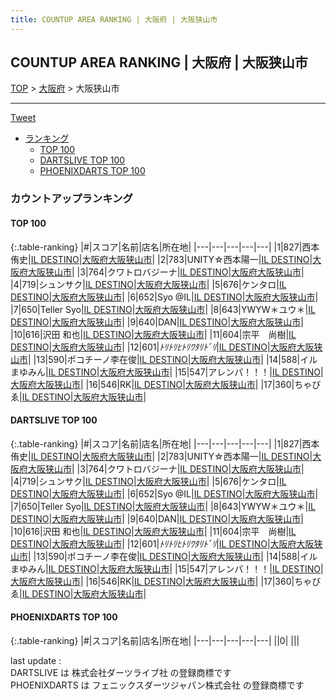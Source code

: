 ```yaml
---
title: COUNTUP AREA RANKING | 大阪府 | 大阪狭山市
---
```

## COUNTUP AREA RANKING | 大阪府 | 大阪狭山市

[TOP](/darts/rank/) > [大阪府](/darts/rank/大阪府/) > 大阪狭山市

___

<a href="https://twitter.com/share?ref_src=twsrc%5Etfw" data-text="COUNTUP AREA RANKING | 大阪府大阪狭山市" class="twitter-share-button" data-hashtags="DARTSLIVE,PHOENIXDARTS,darts,ダーツ" data-show-count="false">Tweet</a>

* [ランキング](#カウントアップランキング)
    * [TOP 100](#top-100)
    * [DARTSLIVE TOP 100](#dartslive-top-100)
    * [PHOENIXDARTS TOP 100](#phoenixdarts-top-100)

### カウントアップランキング

#### TOP 100



{:.table-ranking}
|#|スコア|名前|店名|所在地|
|---|---|---|---|---|
|1|827|<span class="rank-name-dl">西本　侑史</span>|<a href="https://search.dartslive.com/jp/shop/71bbcc684cadb9e00d9b047a20a7ba1e">IL DESTINO</a>|<a href="/darts/rank/大阪府/大阪狭山市">大阪府大阪狭山市</a>|
|2|783|<span class="rank-name-dl">UNITY☆西本陽一</span>|<a href="https://search.dartslive.com/jp/shop/71bbcc684cadb9e00d9b047a20a7ba1e">IL DESTINO</a>|<a href="/darts/rank/大阪府/大阪狭山市">大阪府大阪狭山市</a>|
|3|764|<span class="rank-name-dl">クワトロバジーナ</span>|<a href="https://search.dartslive.com/jp/shop/71bbcc684cadb9e00d9b047a20a7ba1e">IL DESTINO</a>|<a href="/darts/rank/大阪府/大阪狭山市">大阪府大阪狭山市</a>|
|4|719|<span class="rank-name-dl">シュンサク</span>|<a href="https://search.dartslive.com/jp/shop/71bbcc684cadb9e00d9b047a20a7ba1e">IL DESTINO</a>|<a href="/darts/rank/大阪府/大阪狭山市">大阪府大阪狭山市</a>|
|5|676|<span class="rank-name-dl">ケンタロ</span>|<a href="https://search.dartslive.com/jp/shop/71bbcc684cadb9e00d9b047a20a7ba1e">IL DESTINO</a>|<a href="/darts/rank/大阪府/大阪狭山市">大阪府大阪狭山市</a>|
|6|652|<span class="rank-name-dl">Syo @IL</span>|<a href="https://search.dartslive.com/jp/shop/71bbcc684cadb9e00d9b047a20a7ba1e">IL DESTINO</a>|<a href="/darts/rank/大阪府/大阪狭山市">大阪府大阪狭山市</a>|
|7|650|<span class="rank-name-dl">Teller Syo</span>|<a href="https://search.dartslive.com/jp/shop/71bbcc684cadb9e00d9b047a20a7ba1e">IL DESTINO</a>|<a href="/darts/rank/大阪府/大阪狭山市">大阪府大阪狭山市</a>|
|8|643|<span class="rank-name-dl">YWYW＊ユウ＊</span>|<a href="https://search.dartslive.com/jp/shop/71bbcc684cadb9e00d9b047a20a7ba1e">IL DESTINO</a>|<a href="/darts/rank/大阪府/大阪狭山市">大阪府大阪狭山市</a>|
|9|640|<span class="rank-name-dl">DAN</span>|<a href="https://search.dartslive.com/jp/shop/71bbcc684cadb9e00d9b047a20a7ba1e">IL DESTINO</a>|<a href="/darts/rank/大阪府/大阪狭山市">大阪府大阪狭山市</a>|
|10|616|<span class="rank-name-dl">沢田 和也</span>|<a href="https://search.dartslive.com/jp/shop/71bbcc684cadb9e00d9b047a20a7ba1e">IL DESTINO</a>|<a href="/darts/rank/大阪府/大阪狭山市">大阪府大阪狭山市</a>|
|11|604|<span class="rank-name-dl">宗平　尚樹</span>|<a href="https://search.dartslive.com/jp/shop/71bbcc684cadb9e00d9b047a20a7ba1e">IL DESTINO</a>|<a href="/darts/rank/大阪府/大阪狭山市">大阪府大阪狭山市</a>|
|12|601|<span class="rank-name-dl">*ﾄﾘﾄﾘﾋﾄﾘﾜﾀﾘﾄﾞﾘ*</span>|<a href="https://search.dartslive.com/jp/shop/71bbcc684cadb9e00d9b047a20a7ba1e">IL DESTINO</a>|<a href="/darts/rank/大阪府/大阪狭山市">大阪府大阪狭山市</a>|
|13|590|<span class="rank-name-dl">ポコチーノ李在俊</span>|<a href="https://search.dartslive.com/jp/shop/71bbcc684cadb9e00d9b047a20a7ba1e">IL DESTINO</a>|<a href="/darts/rank/大阪府/大阪狭山市">大阪府大阪狭山市</a>|
|14|588|<span class="rank-name-dl">イルまゆみん</span>|<a href="https://search.dartslive.com/jp/shop/71bbcc684cadb9e00d9b047a20a7ba1e">IL DESTINO</a>|<a href="/darts/rank/大阪府/大阪狭山市">大阪府大阪狭山市</a>|
|15|547|<span class="rank-name-dl">アレンパ！！！</span>|<a href="https://search.dartslive.com/jp/shop/71bbcc684cadb9e00d9b047a20a7ba1e">IL DESTINO</a>|<a href="/darts/rank/大阪府/大阪狭山市">大阪府大阪狭山市</a>|
|16|546|<span class="rank-name-dl">RK</span>|<a href="https://search.dartslive.com/jp/shop/71bbcc684cadb9e00d9b047a20a7ba1e">IL DESTINO</a>|<a href="/darts/rank/大阪府/大阪狭山市">大阪府大阪狭山市</a>|
|17|360|<span class="rank-name-dl">ちゃびゑ</span>|<a href="https://search.dartslive.com/jp/shop/71bbcc684cadb9e00d9b047a20a7ba1e">IL DESTINO</a>|<a href="/darts/rank/大阪府/大阪狭山市">大阪府大阪狭山市</a>|


#### DARTSLIVE TOP 100



{:.table-ranking}
|#|スコア|名前|店名|所在地|
|---|---|---|---|---|
|1|827|<span class="rank-name-dl">西本　侑史</span>|<a href="https://search.dartslive.com/jp/shop/71bbcc684cadb9e00d9b047a20a7ba1e">IL DESTINO</a>|<a href="/darts/rank/大阪府/大阪狭山市">大阪府大阪狭山市</a>|
|2|783|<span class="rank-name-dl">UNITY☆西本陽一</span>|<a href="https://search.dartslive.com/jp/shop/71bbcc684cadb9e00d9b047a20a7ba1e">IL DESTINO</a>|<a href="/darts/rank/大阪府/大阪狭山市">大阪府大阪狭山市</a>|
|3|764|<span class="rank-name-dl">クワトロバジーナ</span>|<a href="https://search.dartslive.com/jp/shop/71bbcc684cadb9e00d9b047a20a7ba1e">IL DESTINO</a>|<a href="/darts/rank/大阪府/大阪狭山市">大阪府大阪狭山市</a>|
|4|719|<span class="rank-name-dl">シュンサク</span>|<a href="https://search.dartslive.com/jp/shop/71bbcc684cadb9e00d9b047a20a7ba1e">IL DESTINO</a>|<a href="/darts/rank/大阪府/大阪狭山市">大阪府大阪狭山市</a>|
|5|676|<span class="rank-name-dl">ケンタロ</span>|<a href="https://search.dartslive.com/jp/shop/71bbcc684cadb9e00d9b047a20a7ba1e">IL DESTINO</a>|<a href="/darts/rank/大阪府/大阪狭山市">大阪府大阪狭山市</a>|
|6|652|<span class="rank-name-dl">Syo @IL</span>|<a href="https://search.dartslive.com/jp/shop/71bbcc684cadb9e00d9b047a20a7ba1e">IL DESTINO</a>|<a href="/darts/rank/大阪府/大阪狭山市">大阪府大阪狭山市</a>|
|7|650|<span class="rank-name-dl">Teller Syo</span>|<a href="https://search.dartslive.com/jp/shop/71bbcc684cadb9e00d9b047a20a7ba1e">IL DESTINO</a>|<a href="/darts/rank/大阪府/大阪狭山市">大阪府大阪狭山市</a>|
|8|643|<span class="rank-name-dl">YWYW＊ユウ＊</span>|<a href="https://search.dartslive.com/jp/shop/71bbcc684cadb9e00d9b047a20a7ba1e">IL DESTINO</a>|<a href="/darts/rank/大阪府/大阪狭山市">大阪府大阪狭山市</a>|
|9|640|<span class="rank-name-dl">DAN</span>|<a href="https://search.dartslive.com/jp/shop/71bbcc684cadb9e00d9b047a20a7ba1e">IL DESTINO</a>|<a href="/darts/rank/大阪府/大阪狭山市">大阪府大阪狭山市</a>|
|10|616|<span class="rank-name-dl">沢田 和也</span>|<a href="https://search.dartslive.com/jp/shop/71bbcc684cadb9e00d9b047a20a7ba1e">IL DESTINO</a>|<a href="/darts/rank/大阪府/大阪狭山市">大阪府大阪狭山市</a>|
|11|604|<span class="rank-name-dl">宗平　尚樹</span>|<a href="https://search.dartslive.com/jp/shop/71bbcc684cadb9e00d9b047a20a7ba1e">IL DESTINO</a>|<a href="/darts/rank/大阪府/大阪狭山市">大阪府大阪狭山市</a>|
|12|601|<span class="rank-name-dl">*ﾄﾘﾄﾘﾋﾄﾘﾜﾀﾘﾄﾞﾘ*</span>|<a href="https://search.dartslive.com/jp/shop/71bbcc684cadb9e00d9b047a20a7ba1e">IL DESTINO</a>|<a href="/darts/rank/大阪府/大阪狭山市">大阪府大阪狭山市</a>|
|13|590|<span class="rank-name-dl">ポコチーノ李在俊</span>|<a href="https://search.dartslive.com/jp/shop/71bbcc684cadb9e00d9b047a20a7ba1e">IL DESTINO</a>|<a href="/darts/rank/大阪府/大阪狭山市">大阪府大阪狭山市</a>|
|14|588|<span class="rank-name-dl">イルまゆみん</span>|<a href="https://search.dartslive.com/jp/shop/71bbcc684cadb9e00d9b047a20a7ba1e">IL DESTINO</a>|<a href="/darts/rank/大阪府/大阪狭山市">大阪府大阪狭山市</a>|
|15|547|<span class="rank-name-dl">アレンパ！！！</span>|<a href="https://search.dartslive.com/jp/shop/71bbcc684cadb9e00d9b047a20a7ba1e">IL DESTINO</a>|<a href="/darts/rank/大阪府/大阪狭山市">大阪府大阪狭山市</a>|
|16|546|<span class="rank-name-dl">RK</span>|<a href="https://search.dartslive.com/jp/shop/71bbcc684cadb9e00d9b047a20a7ba1e">IL DESTINO</a>|<a href="/darts/rank/大阪府/大阪狭山市">大阪府大阪狭山市</a>|
|17|360|<span class="rank-name-dl">ちゃびゑ</span>|<a href="https://search.dartslive.com/jp/shop/71bbcc684cadb9e00d9b047a20a7ba1e">IL DESTINO</a>|<a href="/darts/rank/大阪府/大阪狭山市">大阪府大阪狭山市</a>|


#### PHOENIXDARTS TOP 100



{:.table-ranking}
|#|スコア|名前|店名|所在地|
|---|---|---|---|---|
||0|<span class="rank-name-dl"> </span>|<a href=""></a>|<a href="/darts/rank//"></a>|


<div class="footer border-top border-gray-light mt-5 pt-3 text-right text-gray">
    last update : <span style="font-weight: italic" id="foot_last_modified"></span><br />
    DARTSLIVE は 株式会社ダーツライブ社 の登録商標です<br />
    PHOENIXDARTS は フェニックスダーツジャパン株式会社 の登録商標です<br />
</div>

<script src="https://cdnjs.cloudflare.com/ajax/libs/jquery.tablesorter/2.31.3/js/jquery.tablesorter.min.js" integrity="sha512-qzgd5cYSZcosqpzpn7zF2ZId8f/8CHmFKZ8j7mU4OUXTNRd5g+ZHBPsgKEwoqxCtdQvExE5LprwwPAgoicguNg==" crossorigin="anonymous" referrerpolicy="no-referrer"></script>
<link rel="stylesheet" href="https://cdnjs.cloudflare.com/ajax/libs/jquery.tablesorter/2.31.3/css/theme.default.min.css" integrity="sha512-wghhOJkjQX0Lh3NSWvNKeZ0ZpNn+SPVXX1Qyc9OCaogADktxrBiBdKGDoqVUOyhStvMBmJQ8ZdMHiR3wuEq8+w==" crossorigin="anonymous" referrerpolicy="no-referrer" />
<script>
$(function() {
    $(".table-ranking").tablesorter({sortList:[[0, 0]]});
    $("#foot_last_modified").text(formatDate(new Date(document.lastModified), 'yyyy-MM-dd HH:mm:ss'));
});
</script>

<script async src="https://platform.twitter.com/widgets.js" charset="utf-8"></script>